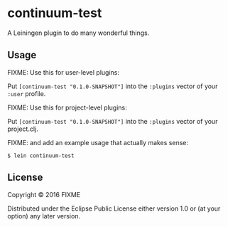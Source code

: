 # continuum-test

A Leiningen plugin to do many wonderful things.

## Usage

FIXME: Use this for user-level plugins:

Put `[continuum-test "0.1.0-SNAPSHOT"]` into the `:plugins` vector of your `:user`
profile.

FIXME: Use this for project-level plugins:

Put `[continuum-test "0.1.0-SNAPSHOT"]` into the `:plugins` vector of your project.clj.

FIXME: and add an example usage that actually makes sense:

    $ lein continuum-test

## License

Copyright © 2016 FIXME

Distributed under the Eclipse Public License either version 1.0 or (at
your option) any later version.
